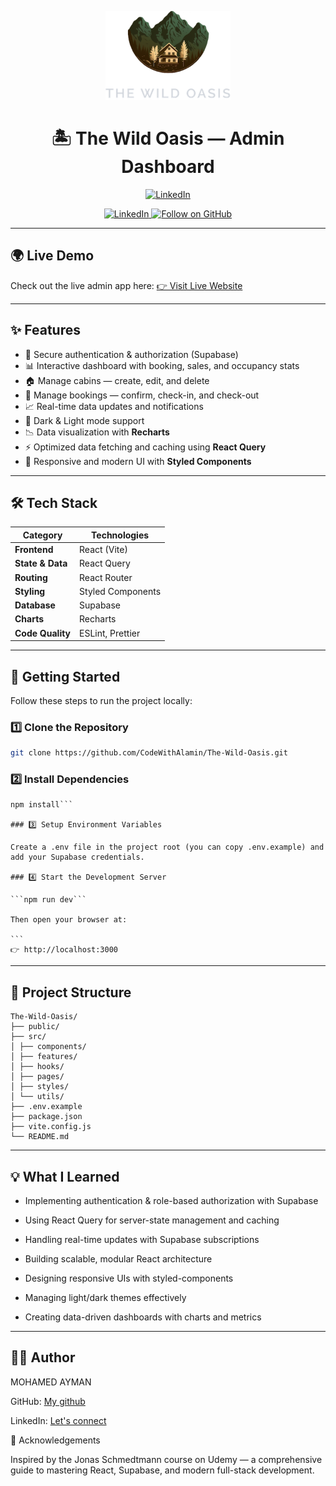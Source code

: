 <p align="center">
  <img src="https://github.com/m7medA/THE-WILD-OASIS/blob/master/public/img/logo-dark.png" alt="The Wild Oasis Logo" width="200" />
</p>

<h1 align="center">🏝️ The Wild Oasis — Admin Dashboard</h1>

<p align="center">
  <a href="https://camo.githubusercontent.com/fab679e87227fb246fb9f9d678d10d660b1aa23158a708ecd2a591cb1e1de97f/68747470733a2f2f696d672e736869656c64732e696f2f62616467652f5374617475732d436f6d706c657465642d737563636573733f7374796c653d666c6174" target="_blank">
    <img src="https://camo.githubusercontent.com/fab679e87227fb246fb9f9d678d10d660b1aa23158a708ecd2a591cb1e1de97f/68747470733a2f2f696d672e736869656c64732e696f2f62616467652f5374617475732d436f6d706c657465642d737563636573733f7374796c653d666c6174" alt="LinkedIn" />
  </a>
</p>

<p align="center">
  <a href="https://www.linkedin.com/in/mohammed-ayman-910706268/" target="_blank">
    <img src="https://img.shields.io/badge/LinkedIn-CONNECT-blue?style=for-the-badge" alt="LinkedIn" />
  </a>
  <a href="https://github.com/m7medA" target="_blank">
    <img src="https://img.shields.io/badge/Follow-%40m7medA-orange?style=for-the-badge" alt="Follow on GitHub" />
  </a>
</p>

---

## 🌍 Live Demo

Check out the live admin app here: [👉 Visit Live Website](https://the-wild-oasis-m7meda.netlify.app/)

---

## ✨ Features

- 🔐 Secure authentication & authorization (Supabase)
- 📊 Interactive dashboard with booking, sales, and occupancy stats
- 🏠 Manage cabins — create, edit, and delete
- 📅 Manage bookings — confirm, check-in, and check-out
- 📈 Real-time data updates and notifications
- 🌙 Dark & Light mode support
- 📉 Data visualization with **Recharts**
- ⚡ Optimized data fetching and caching using **React Query**
- 🎨 Responsive and modern UI with **Styled Components**

---

## 🛠️ Tech Stack

| Category         | Technologies      |
| ---------------- | ----------------- |
| **Frontend**     | React (Vite)      |
| **State & Data** | React Query       |
| **Routing**      | React Router      |
| **Styling**      | Styled Components |
| **Database**     | Supabase          |
| **Charts**       | Recharts          |
| **Code Quality** | ESLint, Prettier  |

---

## 🚀 Getting Started

Follow these steps to run the project locally:

### 1️⃣ Clone the Repository

```bash
git clone https://github.com/CodeWithAlamin/The-Wild-Oasis.git
```

### 2️⃣ Install Dependencies

````cd The-Wild-Oasis
npm install```

### 3️⃣ Setup Environment Variables

Create a .env file in the project root (you can copy .env.example) and add your Supabase credentials.

### 4️⃣ Start the Development Server

```npm run dev```

Then open your browser at:

```
👉 http://localhost:3000
````

---

## 🧩 Project Structure

```
The-Wild-Oasis/
├── public/
├── src/
│ ├── components/
│ ├── features/
│ ├── hooks/
│ ├── pages/
│ ├── styles/
│ └── utils/
├── .env.example
├── package.json
├── vite.config.js
└── README.md
```

---

## 💡 What I Learned

- Implementing authentication & role-based authorization with Supabase

- Using React Query for server-state management and caching

- Handling real-time updates with Supabase subscriptions

- Building scalable, modular React architecture

- Designing responsive UIs with styled-components

- Managing light/dark themes effectively

- Creating data-driven dashboards with charts and metrics

---

## 👨‍💻 Author

MOHAMED AYMAN

GitHub: [My github](https://github.com/m7medA)

LinkedIn: [Let's connect](https://www.linkedin.com/in/mohammed-ayman-910706268/)

🙌 Acknowledgements

Inspired by the Jonas Schmedtmann course on Udemy — a comprehensive guide to mastering React, Supabase, and modern full-stack development.
